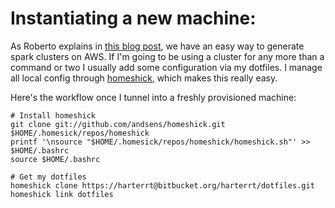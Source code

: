 # Instantiating a new machine:
As Roberto explains in [this blog post](https://robertovitillo.com/2015/01/16/next-gen-data-analysis-framework-for-telemetry/), we have an easy way to generate spark clusters on AWS.
If I'm going to be using a cluster for any more than a command or two I usually add some configuration via my dotfiles.
I manage all local config through [homeshick](https://github.com/andsens/homeshick), which makes this really easy.

Here's the workflow once I tunnel into a freshly provisioned machine:
```
# Install homeshick
git clone git://github.com/andsens/homeshick.git $HOME/.homesick/repos/homeshick
printf '\nsource "$HOME/.homesick/repos/homeshick/homeshick.sh"' >> $HOME/.bashrc
source $HOME/.bashrc

# Get my dotfiles
homeshick clone https://harterrt@bitbucket.org/harterrt/dotfiles.git
homeshick link dotfiles
```
